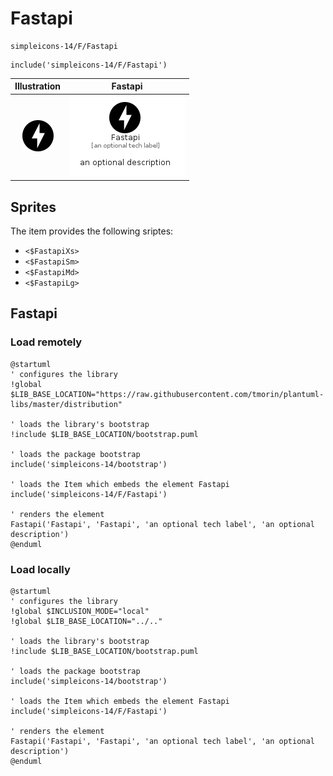 # Fastapi


```text
simpleicons-14/F/Fastapi
```

```text
include('simpleicons-14/F/Fastapi')
```



| Illustration | Fastapi |
| :---: | :---: |
| ![illustration for Illustration](../../simpleicons-14/F/Fastapi.png) | ![illustration for Fastapi](../../simpleicons-14/F/Fastapi.Local.png) |



## Sprites
The item provides the following sriptes:

- `<$FastapiXs>`
- `<$FastapiSm>`
- `<$FastapiMd>`
- `<$FastapiLg>`





## Fastapi

### Load remotely
```plantuml
@startuml
' configures the library
!global $LIB_BASE_LOCATION="https://raw.githubusercontent.com/tmorin/plantuml-libs/master/distribution"

' loads the library's bootstrap
!include $LIB_BASE_LOCATION/bootstrap.puml

' loads the package bootstrap
include('simpleicons-14/bootstrap')

' loads the Item which embeds the element Fastapi
include('simpleicons-14/F/Fastapi')

' renders the element
Fastapi('Fastapi', 'Fastapi', 'an optional tech label', 'an optional description')
@enduml
```

### Load locally
```plantuml
@startuml
' configures the library
!global $INCLUSION_MODE="local"
!global $LIB_BASE_LOCATION="../.."

' loads the library's bootstrap
!include $LIB_BASE_LOCATION/bootstrap.puml

' loads the package bootstrap
include('simpleicons-14/bootstrap')

' loads the Item which embeds the element Fastapi
include('simpleicons-14/F/Fastapi')

' renders the element
Fastapi('Fastapi', 'Fastapi', 'an optional tech label', 'an optional description')
@enduml
```

